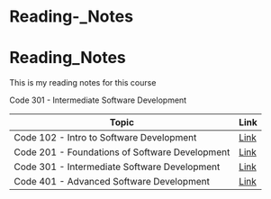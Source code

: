 # Reading-_Notes

# Reading_Notes


This is my reading notes for this course 

Code 301 - Intermediate Software Development


| Topic      | Link |
| ---------- | ----------- |
|  Code 102 - Intro to Software Development|[Link](https://github.com/HamzaQahoush/reading-notes)|
|  Code 201 - Foundations of Software Development|[Link](https://github.com/HamzaQahoush/Reading_Notes-201)|
| Code 301 - Intermediate Software Development|[Link](https://github.com/HamzaQahoush/Reading-notes-301)|
|   Code 401 - Advanced Software Development|[Link](https://hamzaqahoush.github.io/Reading-notes-301/Read04)|




